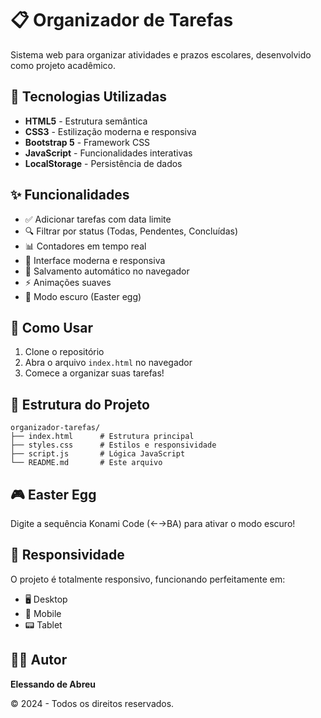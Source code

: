# 📋 Organizador de Tarefas 

Sistema web para organizar atividades e prazos escolares, desenvolvido como projeto acadêmico.

## 🚀 Tecnologias Utilizadas

- **HTML5** - Estrutura semântica
- **CSS3** - Estilização moderna e responsiva
- **Bootstrap 5** - Framework CSS
- **JavaScript** - Funcionalidades interativas
- **LocalStorage** - Persistência de dados

## ✨ Funcionalidades

- ✅ Adicionar tarefas com data limite
- 🔍 Filtrar por status (Todas, Pendentes, Concluídas)
- 📊 Contadores em tempo real
- 🎨 Interface moderna e responsiva
- 💾 Salvamento automático no navegador
- ⚡ Animações suaves
- 🌙 Modo escuro (Easter egg)

## 🎯 Como Usar

1. Clone o repositório
2. Abra o arquivo `index.html` no navegador
3. Comece a organizar suas tarefas!

## 📁 Estrutura do Projeto

```
organizador-tarefas/
├── index.html      # Estrutura principal
├── styles.css      # Estilos e responsividade
├── script.js       # Lógica JavaScript
└── README.md       # Este arquivo
```

## 🎮 Easter Egg

Digite a sequência Konami Code (←→BA) para ativar o modo escuro!

## 📱 Responsividade

O projeto é totalmente responsivo, funcionando perfeitamente em:
- 🖥️ Desktop
- 📱 Mobile
- 📟 Tablet

## 👨‍💻 Autor

**Elessando de Abreu**

© 2024 - Todos os direitos reservados.
